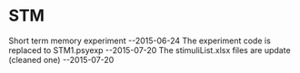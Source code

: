# STM
Short term memory experiment --2015-06-24
The experiment code is replaced to STM1.psyexp --2015-07-20
The stimuliList.xlsx files are update (cleaned one) --2015-07-20
